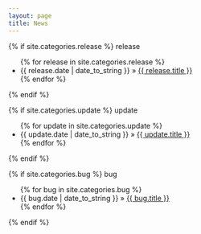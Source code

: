 ```yaml
---
layout: page
title: News
---
```


{% if site.categories.release %}
<span class="cat release">release</span>
<ul>
	{% for release in site.categories.release %}
		<li>
			{{ release.date | date_to_string }} &raquo; <a href="{{ release.url }}">{{ release.title }}</a>
		</li>
	{% endfor %}
</ul>
{% endif %}

{% if site.categories.update %}
<span class="cat update">update</span>
<ul>
	{% for update in site.categories.update %}
		<li>
			{{ update.date | date_to_string }} &raquo; <a href="{{ update.url }}">{{ update.title }}</a>
		</li>
	{% endfor %}
</ul>
{% endif %}

{% if site.categories.bug %}
<span class="cat bug">bug</span>
<ul>
	{% for bug in site.categories.bug %}
		<li>
			{{ bug.date | date_to_string }} &raquo; <a href="{{ bug.url }}">{{ bug.title }}</a>
		</li>
	{% endfor %}
</ul>
{% endif %}